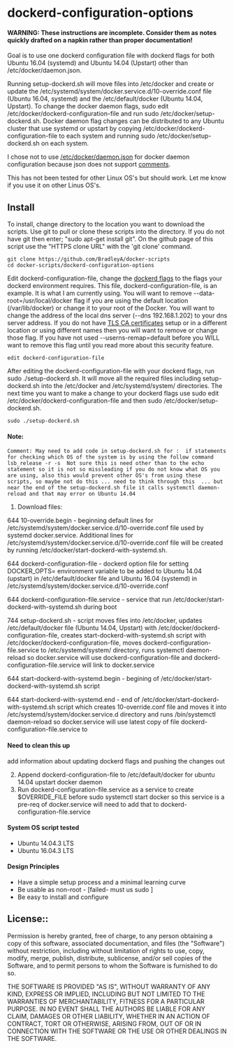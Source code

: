 # dockerd-configuration-options

#### WARNING: These instructions are incomplete. Consider them as notes quickly drafted on a napkin rather than proper documentation!

Goal is to use one dockerd configuration file with dockerd flags for both Ubuntu 16.04 (systemd) and Ubuntu 14.04 (Upstart) other than /etc/docker/daemon.json.  

Running setup-dockerd.sh will move files into /etc/docker and create or update the /etc/systemd/system/docker.service.d/10-override.conf file (Ubuntu 16.04, systemd) and the /etc/default/docker (Ubuntu 14.04, Upstart).  To change the docker daemon flags, sudo edit /etc/docker/dockerd-configuration-file and run sudo /etc/docker/setup-dockerd.sh.  Docker daemon flag changes can be distributed to any Ubuntu cluster that use systemd or upstart by copying /etc/docker/dockerd-configuration-file to each system and running sudo /etc/docker/setup-dockerd.sh on each system.

I chose not to use [/etc/docker/daemon.json](https://docs.docker.com/engine/reference/commandline/dockerd/) for docker daemon configuration because json does not support [comments](https://plus.google.com/+DouglasCrockfordEsq/posts/RK8qyGVaGSr).

This has not been tested for other Linux OS's but should work.  Let me know if you use it on other Linus OS's.

## Install
To install, change directory to the location you want to download the scripts. Use git to pull or clone these scripts into the directory. If you do not have git then enter; "sudo apt-get install git". On the github page of this script use the "HTTPS clone URL" with the 'git clone' command.

    git clone https://github.com/BradleyA/docker-scripts
    cd docker-scripts/dockerd-configuration-options
    
Edit dockerd-configuration-file, change the [dockerd flags](https://docs.docker.com/engine/reference/commandline/dockerd/) to the flags your dockerd environment requires.  This file, dockerd-configuration-file, is an example.  It is what I am currently using.  You will want to remove --data-root=/usr/local/docker flag if you are using the default location (/var/lib/docker) or change it to your root of the Docker.  You will want to change the address of the local dns server (--dns 192.168.1.202) to your dns server address.  If you do not have [TLS CA certificates](https://docs.docker.com/engine/security/https/) setup or in a different location or using different names then you will want to remove or change those flag.  If you have not used --userns-remap=default before you WILL want to remove this flag until you read more about this security feature.

    edit dockerd-configuration-file

After editing the dockerd-configuration-file with your dockerd flags, run sudo ./setup-dockerd.sh.  It will move all the required files including setup-dockerd.sh into the /etc/docker and /etc/systemd/system/ directories.  The next time you want to make a change to your dockerd flags use sudo edit /etc/docker/dockerd-configuration-file and then sudo /etc/docker/setup-dockerd.sh.  
    
    sudo ./setup-dockerd.sh

#### Note:
	Comment: May need to add code in setup-dockerd.sh for :  if statements for checking which OS of the system is by using the follow command lsb_release -r -s  Not sure this is need other than to the echo statement so it is not so missleading if you do not know what OS you are using, also this would prevent other OS's from using these scripts, so maybe not do this ... need to think through this  ... but near the end of the setup-dockerd.sh file it calls systemctl daemon-reload and that may error on Ubuntu 14.04
	
1) Download files:
    
644	10-override.begin - beginning default lines for /etc/systemd/system/docker.service.d/10-override.conf file used by systemd docker.service.  Additional lines for /etc/systemd/system/docker.service.d/10-override.conf file will be created by running /etc/docker/start-dockerd-with-systemd.sh.

644	dockerd-configuration-file - dockerd option file for setting DOCKER_OPTS= environment variable to be added to Ubuntu 14.04 (upstart) in /etc/default/docker file and Ubuntu 16.04 (systemd) in /etc/systemd/system/docker.service.d/10-override.conf

644	dockerd-configuration-file.service - service that run /etc/docker/start-dockerd-with-systemd.sh during boot

744	setup-dockerd.sh - script moves files into /etc/docker, updates /etc/default/docker file (Ubuntu 14.04, Upstart) with /etc/docker/dockerd-configuration-file, creates start-dockerd-with-systemd.sh script with /etc/docker/dockerd-configuration-file, moves dockerd-configuration-file.service to /etc/systemd/system/ directory, runs systemctl daemon-reload so docker.service will use dockerd-configuration-file and dockerd-configuration-file.service will link to docker.service

644	start-dockerd-with-systemd.begin - begining of /etc/docker/start-dockerd-with-systemd.sh script

644	start-dockerd-with-systemd.end - end of /etc/docker/start-dockerd-with-systemd.sh script which creates 10-override.conf file and moves it into /etc/systemd/system/docker.service.d directory and runs /bin/systemctl daemon-reload so docker.service will use latest copy of file dockerd-configuration-file.service to 

#### Need to clean this up 
add information about updating dockerd flags and pushing the changes out

2) Append dockerd-configuration-file to /etc/default/docker for ubuntu 14.04 upstart docker daemon
3) Run dockerd-configuration-file.service as a service to create $OVERRIDE_FILE before sudo systemctl start docker so this service is a pre-req of docker.service will need to add that to dockerd-configuration-file.service

#### System OS script tested
 * Ubuntu 14.04.3 LTS
 * Ubuntu 16.04.3 LTS

#### Design Principles
 * Have a simple setup process and a minimal learning curve
 * Be usable as non-root - [failed- must us sudo ]
 * Be easy to install and configure

## License::

Permission is hereby granted, free of charge, to any person obtaining a copy of this software, associated documentation, and files (the "Software") without restriction, including without limitation of rights to use, copy, modify, merge, publish, distribute, sublicense, and/or sell copies of the Software, and to permit persons to whom the Software is furnished to do so.

THE SOFTWARE IS PROVIDED "AS IS", WITHOUT WARRANTY OF ANY KIND, EXPRESS OR IMPLIED, INCLUDING BUT NOT LIMITED TO THE WARRANTIES OF MERCHANTABILITY, FITNESS FOR A PARTICULAR PURPOSE. IN NO EVENT SHALL THE AUTHORS BE LIABLE FOR ANY CLAIM, DAMAGES OR OTHER LIABILITY, WHETHER IN AN ACTION OF CONTRACT, TORT OR OTHERWISE, ARISING FROM, OUT OF OR IN CONNECTION WITH THE SOFTWARE OR THE USE OR OTHER DEALINGS IN THE SOFTWARE.
